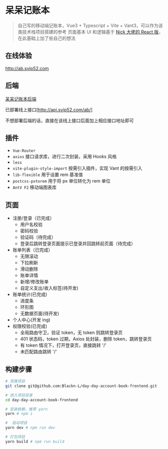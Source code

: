 # 呆呆记账本
> 自己写的移动端记账本，Vue3 + Typescript + Vite + Vant3，可以作为该类技术栈项目搭建的参考
> 页面基本 UI 和逻辑基于 [Nick 大佬的 React 版](https://github.com/Nick930826/juejue-vite-h)，在此基础上加了些自己的想法

## 在线体验
http://ab.svip52.com


## 后端
[呆呆记账本后端](https://github.com/Blackn-L/day-day-account-book-backend)

已部署线上接口[http://api.svip52.com/ab/]

不想部署后端的话，直接在该线上接口后面加上相应接口地址即可

## 插件
* `Vue-Router`
* `axios` 接口请求库，进行二次封装，采用 Hooks 风格
* `less`
* `vite-plugin-style-import` 按需引入插件，实现 Vant 的按需引入
* `lib-flexible`  用于设置 rem 基准值
* `postcss-pxtorem` 用于将 px 单位转化为 rem 单位
* `AntV F2` 移动端图表库

## 页面
* 注册/登录（已完成）
  * 用户名校验
  * 密码校验
  * 验证码（待完成）
  * 登录后跳转登录页面提示已登录并回跳转前页面（待完成）
* 账单列表（已完成）
  * 无限滚动
  * 下拉刷新
  * 滑动删除
  * 账单详情
  * 新增/修改账单
  * 自定义支出/收入标签(待开发)
* 账单统计(已完成)
  * 进度条
  * 环形图
  * 无数据页面(待开发)
* 个人中心(开发 ing)
* 权限校验(已完成)
  * 全局路由守卫，验证 token，无 token 则跳转登录页
  * 401 状态码，token 过期，Axios 处封装，删除 token，跳转登录页
  * 有 token 情况下，打开登录页，直接跳转 '/'
  * 未匹配路由跳转 '/'
## 构建步骤
``` bash
# 克隆项目
git clone git@github.com:Blackn-L/day-day-account-book-frontend.git

# 进入项目目录
cd day-day-account-book-frontend

# 安装依赖，推荐 yarn
yarn # npm i

#  启动项目
yarn dev # npm run dev

# 打包项目
yarn build # npm run build
